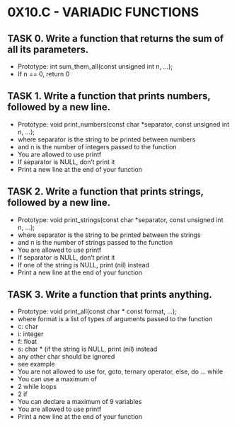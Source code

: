 # 0X10.C - VARIADIC FUNCTIONS

## TASK 0. Write a function that returns the sum of all its parameters.

- Prototype: int sum_them_all(const unsigned int n, ...);
- If n == 0, return 0

## TASK 1. Write a function that prints numbers, followed by a new line.

- Prototype: void print_numbers(const char *separator, const unsigned int n, ...);
- where separator is the string to be printed between numbers
- and n is the number of integers passed to the function
- You are allowed to use printf
- If separator is NULL, don’t print it
- Print a new line at the end of your function

## TASK 2. Write a function that prints strings, followed by a new line.

- Prototype: void print_strings(const char *separator, const unsigned int n, ...);
- where separator is the string to be printed between the strings
- and n is the number of strings passed to the function
- You are allowed to use printf
- If separator is NULL, don’t print it
- If one of the string is NULL, print (nil) instead
- Print a new line at the end of your function

## TASK 3. Write a function that prints anything.

- Prototype: void print_all(const char * const format, ...);
- where format is a list of types of arguments passed to the function
- c: char
- i: integer
- f: float
- s: char * (if the string is NULL, print (nil) instead
- any other char should be ignored
- see example
- You are not allowed to use for, goto, ternary operator, else, do ... while
- You can use a maximum of
- 2 while loops
- 2 if
- You can declare a maximum of 9 variables
- You are allowed to use printf
- Print a new line at the end of your function




